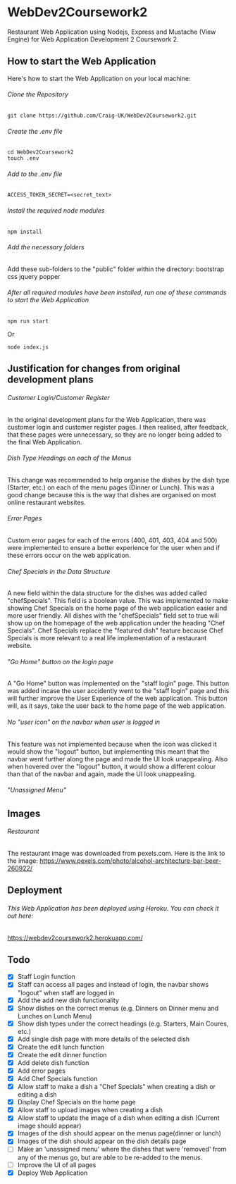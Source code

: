 # WebDev2Coursework2
Restaurant Web Application using Nodejs, Express and Mustache (View Engine) for Web Application Development 2 Coursework 2.
## How to start the Web Application
Here's how to start the Web Application on your local machine:
###### Clone the Repository
```
git clone https://github.com/Craig-UK/WebDev2Coursework2.git
```
###### Create the .env file
```
cd WebDev2Coursework2
touch .env
```
###### Add to the .env file
```
ACCESS_TOKEN_SECRET=<secret_text>
```
###### Install the required node modules
```
npm install
```
###### Add the necessary folders
Add these sub-folders to the "public" folder within the directory:
bootstrap
css
jquery
popper
###### After all required modules have been installed, run one of these commands to start the Web Application
```
npm run start
```
Or
```
node index.js
```
## Justification for changes from original development plans
###### Customer Login/Customer Register
In the original development plans for the Web Application, there was customer login and customer register
pages. I then realised, after feedback, that these pages were unnecessary, so they are no longer being added to the final Web Application.
###### Dish Type Headings on each of the Menus
This change was recommended to help organise the dishes by the dish type (Starter, etc.) on each of the menu pages (Dinner or Lunch). This was a good change because this is the way that dishes are organised on most online restaurant websites. 
###### Error Pages
Custom error pages for each of the errors (400, 401, 403, 404 and 500) were implemented to ensure a better experience for the user when and if these errors occur on the web application. 
###### Chef Specials in the Data Structure
A new field within the data structure for the dishes was added called "chefSpecials". This field is a boolean value. This was implemented to make showing Chef Specials on the home page of the web application easier and more user friendly. All dishes with the "chefSpecials" field set to true  will show up on the homepage of the web application under the heading "Chef Specials". Chef Specials replace the "featured dish" feature because Chef Specials is more relevant to a real life implementation of a restaurant website.
###### "Go Home" button on the login page
A "Go Home" button was implemented on the "staff login" page. This button was added incase the user accidently went to the "staff login" page and this will further improve the User Experience of the web application. This button will, as it says, take the user back to the home page of the web application. 
###### No "user icon" on the navbar when user is logged in
This feature was not implemented because when the icon was clicked it would show the "logout" button, but
implementing this meant that the navbar went further along the page and made the UI look unappealing. Also
when hovered over the "logout" button, it would show a different colour than that of the navbar and again, made the UI look unappealing.
###### "Unassigned Menu"

## Images
###### Restaurant
The restaurant image was downloaded from pexels.com. 
Here is the link to the image: https://www.pexels.com/photo/alcohol-architecture-bar-beer-260922/
## Deployment
###### This Web Application has been deployed using Heroku. You can check it out here:
https://webdev2coursework2.herokuapp.com/
## Todo
- [x] Staff Login function
- [x] Staff can access all pages and instead of login, the navbar shows "logout" when staff are logged in
- [x] Add the add new dish functionality
- [x] Show dishes on the correct menus (e.g. Dinners on Dinner menu and Lunches on Lunch Menu)
- [x] Show dish types under the correct headings (e.g. Starters, Main Coures, etc.)
- [x] Add single dish page with more details of the selected dish
- [x] Create the edit lunch function
- [x] Create the edit dinner function
- [x] Add delete dish function
- [x] Add error pages
- [x] Add Chef Specials function
- [x] Allow staff to make a dish a "Chef Specials" when creating a dish or editing a dish
- [x] Display Chef Specials on the home page
- [x] Allow staff to upload images when creating a dish
- [x] Allow staff to update the image of a dish when editing a dish (Current image should appear)
- [x] Images of the dish should appear on the menus page(dinner or lunch)
- [x] Images of the dish should appear on the dish details page
- [ ] Make an 'unassigned menu' where the dishes that were 'removed' from any of the menus go, but are able to be re-added to the menus.
- [ ] Improve the UI of all pages
- [x] Deploy Web Application
